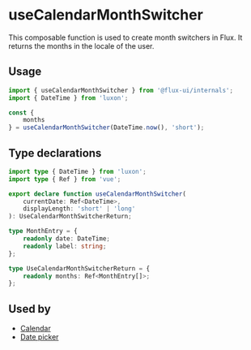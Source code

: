 # useCalendarMonthSwitcher

This composable function is used to create month switchers in Flux. It returns the months in the locale of the user.

## Usage

```ts
import { useCalendarMonthSwitcher } from '@flux-ui/internals';
import { DateTime } from 'luxon';

const {
    months
} = useCalendarMonthSwitcher(DateTime.now(), 'short');
```

## Type declarations

```ts
import type { DateTime } from 'luxon';
import type { Ref } from 'vue';

export declare function useCalendarMonthSwitcher(
    currentDate: Ref<DateTime>,
    displayLength: 'short' | 'long'
): UseCalendarMonthSwitcherReturn;

type MonthEntry = {
    readonly date: DateTime;
    readonly label: string;
};

type UseCalendarMonthSwitcherReturn = {
    readonly months: Ref<MonthEntry[]>;
};
```

## Used by

- [Calendar](../../guide/components/calendar)
- [Date picker](../../guide/components/date-picker)
